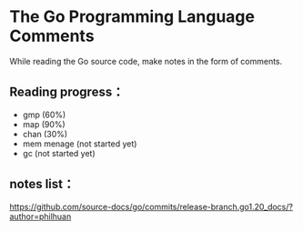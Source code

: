 # The Go Programming Language Comments 


While reading the Go source code, make notes in the form of comments.

## Reading progress：
- gmp (60%)
- map (90%)
- chan (30%)
- mem menage (not started yet)
- gc (not started yet)

## notes list：
https://github.com/source-docs/go/commits/release-branch.go1.20_docs/?author=philhuan

